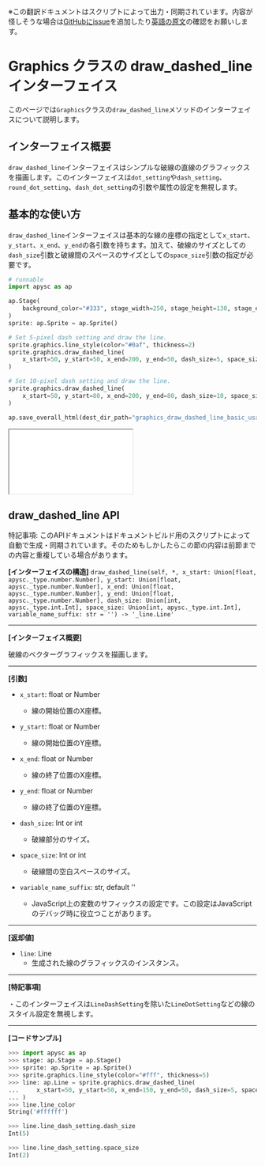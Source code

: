 <span class="inconspicuous-txt">※この翻訳ドキュメントはスクリプトによって出力・同期されています。内容が怪しそうな場合は<a href="https://github.com/simon-ritchie/apysc/issues" target="_blank">GitHubにissue</a>を追加したり[英語の原文](https://simon-ritchie.github.io/apysc/en/graphics_draw_dashed_line.html)の確認をお願いします。</span>

# Graphics クラスの draw_dashed_line インターフェイス

このページでは`Graphics`クラスの`draw_dashed_line`メソッドのインターフェイスについて説明します。

## インターフェイス概要

`draw_dashed_line`インターフェイスはシンプルな破線の直線のグラフィックスを描画します。このインターフェイスは`dot_setting`や`dash_setting`、`round_dot_setting`、`dash_dot_setting`の引数や属性の設定を無視します。

## 基本的な使い方

`draw_dashed_line`インターフェイスは基本的な線の座標の指定として`x_start`、`y_start`、`x_end`、`y_end`の各引数を持ちます。加えて、破線のサイズとしての`dash_size`引数と破線間のスペースのサイズとしての`space_size`引数の指定が必要です。

```py
# runnable
import apysc as ap

ap.Stage(
    background_color="#333", stage_width=250, stage_height=130, stage_elem_id="stage"
)
sprite: ap.Sprite = ap.Sprite()

# Set 5-pixel dash setting and draw the line.
sprite.graphics.line_style(color="#0af", thickness=2)
sprite.graphics.draw_dashed_line(
    x_start=50, y_start=50, x_end=200, y_end=50, dash_size=5, space_size=2
)

# Set 10-pixel dash setting and draw the line.
sprite.graphics.draw_dashed_line(
    x_start=50, y_start=80, x_end=200, y_end=80, dash_size=10, space_size=2
)

ap.save_overall_html(dest_dir_path="graphics_draw_dashed_line_basic_usage/")
```

<iframe src="static/graphics_draw_dashed_line_basic_usage/index.html" width="250" height=130></iframe>

## draw_dashed_line API

<span class="inconspicuous-txt">特記事項: このAPIドキュメントはドキュメントビルド用のスクリプトによって自動で生成・同期されています。そのためもしかしたらこの節の内容は前節までの内容と重複している場合があります。</span>

**[インターフェイスの構造]** `draw_dashed_line(self, *, x_start: Union[float, apysc._type.number.Number], y_start: Union[float, apysc._type.number.Number], x_end: Union[float, apysc._type.number.Number], y_end: Union[float, apysc._type.number.Number], dash_size: Union[int, apysc._type.int.Int], space_size: Union[int, apysc._type.int.Int], variable_name_suffix: str = '') -> '_line.Line'`<hr>

**[インターフェイス概要]**

破線のベクターグラフィックスを描画します。<hr>

**[引数]**

- `x_start`: float or Number
  - 線の開始位置のX座標。

- `y_start`: float or Number
  - 線の開始位置のY座標。

- `x_end`: float or Number
  - 線の終了位置のX座標。

- `y_end`: float or Number
  - 線の終了位置のY座標。

- `dash_size`: Int or int
  - 破線部分のサイズ。

- `space_size`: Int or int
  - 破線間の空白スペースのサイズ。

- `variable_name_suffix`: str, default ''
  - JavaScript上の変数のサフィックスの設定です。この設定はJavaScriptのデバッグ時に役立つことがあります。

<hr>

**[返却値]**

- `line`: Line
  - 生成された線のグラフィックスのインスタンス。

<hr>

**[特記事項]**

 ・このインターフェイスは`LineDashSetting`を除いた`LineDotSetting`などの線のスタイル設定を無視します。<hr>

**[コードサンプル]**

```py
>>> import apysc as ap
>>> stage: ap.Stage = ap.Stage()
>>> sprite: ap.Sprite = ap.Sprite()
>>> sprite.graphics.line_style(color="#fff", thickness=5)
>>> line: ap.Line = sprite.graphics.draw_dashed_line(
...     x_start=50, y_start=50, x_end=150, y_end=50, dash_size=5, space_size=2
... )
>>> line.line_color
String('#ffffff')

>>> line.line_dash_setting.dash_size
Int(5)

>>> line.line_dash_setting.space_size
Int(2)
```